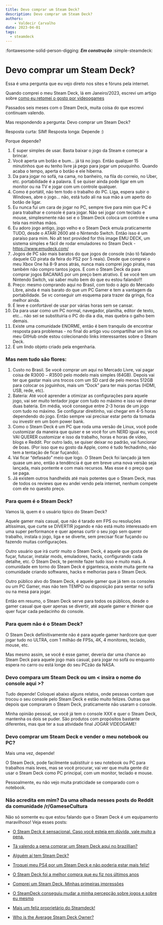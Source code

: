 ```yaml
---
title: Devo comprar um Steam Deck? 
description: Devo comprar um Steam Deck? 
authors:
    - Valdecir Carvalho
date: 2023-04-01
tags:
  - steamdeck
---
```


:fontawesome-solid-person-digging: **_Em construção_**
:simple-steamdeck:

# Devo comprar um Steam Deck? 

Essa é uma pergunta que eu vejo direto nos sites e fóruns pela internet.

Quando comprei o meu Steam Deck, lá em Janeiro/2023, escrevi um artigo sobre [como eu retomei o gosto por videoogames](/artigos/minha-relacao-com-steamdeck)

Passados seis meses com o Steam Deck, muita coisa do que escrevi continuam valendo.

Mas respondendo a pergunta: Devo comprar um Steam Deck? 

Resposta curta: SIM! 
Resposta longa: Depende :) 

Porque depende? 

 1. É super simples de usar. Basta baixar o jogo da Steam e começar a brincar. 
 2. Você aperta um botão e bum… já tá no jogo. Então qualquer 15 minutinhos que eu tenho livre já pego para jogar um pouquinho. Quando acaba o tempo, aperta o botão e ele hiberna. 
 3. Da para jogar no sofá, na cama, no banheiro, na fila do correio, no Uber, etc. portabilidade é a palavra. E se quiser ainda pode ligar em um monitor ou na TV e jogar com um controle qualquer.
 4. Como é portátil, não tem todo o trabalho do PC. Liga, espera subir o Windows, abre o jogo… não, está tudo ali na sua mão a um aperto do botão de ligar. 
 5. Eu nunca fui um cara de jogar no PC, sempre tive para mim que PC é para trabalhar e console é para jogar. Não sei jogar com teclado e mouse, simplesmente não sei e o Steam Deck coloca um controle e uma tela nas minhas mãos. 
 6. Eu adoro jogo antigo, jogo velho e o Steam Deck emula praticamente TUDO, desde o ATARI 2600 até o Nintendo Switch. Então isso é um paraíso para mim.
No alt text provided for this image
EMU DECK, um sistema simples e fácil de rodar emuladores no Steam Deck - https://www.emudeck.com/
 7. Jogos de PC são mais baratos do que jogos de console (não tô falando daquele CD pirata da feira do PS2 por 5 reais). Desde que comprei o meu Xbox One há 8-9 anos atrás, nunca mais comprei jogo pirata, mas também não compro tantos jogos. E com o Steam Deck da para comprar jogos BACANAS por um preço bem atrativo. E se você tem um Nintendo Switch, vai saber muito bem do que eu estou falando!!!
 8. Preço: mesmo comprando aqui no Brasil, com todo o ágio do Mercado Libre, ainda é mais barato do que um PC Gamer e tem a vantagem da portabilidade. Se vc conseguir um esquema para trazer da gringa, fica melhor ainda. 
 9. É leve e confortável de usar por várias horas sem se cansar.
 10. Da para usar como um PC normal, navegador, planilha, editor de texto, etc… não sei se substituiria o PC do dia a dia, mas quebra o galho bem demais. 
 11. Existe uma comunidade ENORME, então é bem tranquilo de encontrar resposta para problemas - no final do artigo vou compartilhar um link no meu GitHub onde estou colecionando links interessantes sobre o Steam Deck. 
 12. É um lindo objeto criado pela engenharia. 

### Mas nem tudo são flores:

 1. Custo no Brasil. Se você comprar um aqui no Mercado Livre, vai pagar coisa de R$3000-R$3500 pelo modelo mais simples (64GB). Depois vai ter que gastar mais uns trocos com um SD card de pelo menos 512GB para colocar os joguinhos, mais um “Dock” para ter mais portas (HDMI, USB, rede, etc). 
 2. Bateria: Até você aprender a otimizar as configurações para aquele jogo, vai ser muito tentador jogar com tudo no máximo e isso vai drenar duas bateria. Em média, você consegue entre 2-3 horas de um jogo com tudo no máximo. Se configurar direitinho, vai chegar em 4-5 horas dependendo do jogo. Então sempre vai precisar estar perto da tomada ou investir em um bom power bank. 
 3. Como o Steam Deck é um PC que roda uma versão de Linux, você pode customizar da maneira que quiser e se você for um NERD igual eu, você VAI QUERER customizar e isso da trabalho, horas e horas de vídeo, blogs e Reddit. Por outro lado, se quiser deixar no padrão, vai funcionar de boas. (Por isso que eu gosto da Apple, como é tudo fechadinho, não tem a tentação de ficar fuçando). 
 4. Vai ficar “defasado” meio que logo. O Steam Deck foi lançado já tem quase um ano, então a tendência é que em breve uma nova versão seja lançada, mais pontente e com mais recursos. Mas esse é o preço que se paga. 
 5. Já existem outros handhelds até mais potentes que o Steam Deck, mas de todos os reviews que eu andei vendo pela internet, nenhum compete com ele no quesito preço. 

### Para quem é o Steam Deck?

Vamos lá, quem é o usuário típico do Steam Deck? 

Aquele gamer mais casual, que não é tarado em FPS ou resoluções altíssimas, que curte se DIVERTIR jogando e não está muito interessado em uma super performance e quer apenas curtir o seu jogo sem querer trabalho, instala o jogo, liga e se diverte, sem precisar ficar fuçando ou fazendo muitas configurações.

Outro usuário que irá curtir muito o Steam Deck, é aquele que gosta de fuçar, futucar, instalar mods, emuladores, hacks, configurando cada detalhe, etc. O Steam Deck, te permite fazer tudo isso e muito mais. A comunidade em torno do Steam Deck é gigantesca, existe muita gente na comunidade criando softwares, hacks e melhorias para o Steam Deck.

Outro público alvo do Steam Deck, é aquele gamer que já tem os consoles ou um PC Gamer, mas não tem TEMPO ou disposição para sentar no sofá ou na mesa para jogar. 

Então em resumo, o Steam Deck serve para todos os públicos, desde o gamer casual que quer apenas se divertir, até aquele gamer e thinker que quer fuçar cada pedacinho do console.

### Para quem não é o Steam Deck?

O Steam Deck defiinitivamente não é para aquele gamer hardcore que quer jogar tudo no ULTRA, com 1 milhão de FPSs, 4K, 4 monitores, teclado, mouse, etc. 

Mas mesmo assim, se você é esse gamer, deveria dar uma chance ao Steam Deck para aquele jogo mais casual, para jogar no sofá ou enquanto espera no carro ou está longe do seu PCzão da NASA. 

### Devo compara um Steam Deck ou um < insira o nome do console aqui >?

Tudo depende! Coloquei abaixo alguns relatos, onde pessoas contam que trocou o seu console pelo Steam Deck e estão muito felizes. Outras que depois que compraram o Steam Deck, praticamente não usaram o console.

Minha opinião pessoal, se você já tem o console XXX e quer o Steam Deck, mantenha os dois se puder. São produtos com propósitos bastante diferentes, mas que ter a sua atividade final JOGAR VIDEOGAME!

### Devo comprar um Steam Deck e vender o meu notebook ou PC? 

Mais uma vez, depende!

O Steam Deck, pode facilmente subistituir o seu notebook ou PC para trabalhos mais leves, mas se você procurar, vai ver que muita gente diz usar o Steam Deck como PC principal, com um monitor, teclado e mouse. 

Pessoalmente, eu não vejo muita praticidade se comparado com o notebook. 


### Não acredita em mim? Da uma olhada nesses posts do Reddit da comunidade /r/GameseCultura

Não só somente eu que estou falando que o Steam Deck é um equipamento maravilhoso! Veja esses posts:

- [O Steam Deck é sensacional. Caso você esteja em dúvida, vale muito a pena.](https://www.reddit.com/r/gamesEcultura/comments/14rh2x9/o_steam_deck_%C3%A9_sensacional_caso_voc%C3%AA_esteja_em/)

- [Tá valendo a pena comprar um Steam Deck aqui no brazillian?](https://www.reddit.com/r/gamesEcultura/comments/14onpoj/t%C3%A1_valendo_a_pena_comprar_um_steam_deck_aqui_no/)

- [Alguém aí tem Steam Deck?](https://www.reddit.com/r/gamesEcultura/comments/14is78y/algu%C3%A9m_a%C3%AD_tem_steam_deck/)

- [Troquei meu PS4 por um Steam Deck e não poderia estar mais feliz!](https://www.reddit.com/r/gamesEcultura/comments/148c1ne/troquei_meu_ps4_por_um_steam_deck_e_n%C3%A3o_poderia/)

- [O Steam Deck foi a melhor compra que eu fiz nos últimos anos](https://www.reddit.com/r/gamesEcultura/comments/146whpy/o_steam_deck_foi_a_melhor_compra_que_eu_fiz_nos/)

- [Comprei um Steam Deck. Minhas primeiras impressões](https://www.reddit.com/r/gamesEcultura/comments/13p6yu1/comprei_um_steam_deck_minhas_primeiras_impress%C3%B5es/)

- [O SteamDeck conseguiu mudar a minha percepção sobre jogos e sobre eu mesmo](https://www.reddit.com/r/gamesEcultura/comments/w1fjxd/o_steamdeck_conseguiu_mudar_a_minha_percep%C3%A7%C3%A3o/)

- [Mais um feliz proprietário do Steamdeck!](https://www.reddit.com/r/gamesEcultura/comments/155bmj2/mais_um_feliz_propriet%C3%A1rio_do_steamdeck/)

- [Who is the Average Steam Deck Owner?](https://www.reddit.com/r/SteamDeck/comments/14tqk3y/who_is_the_average_steam_deck_owner/)
